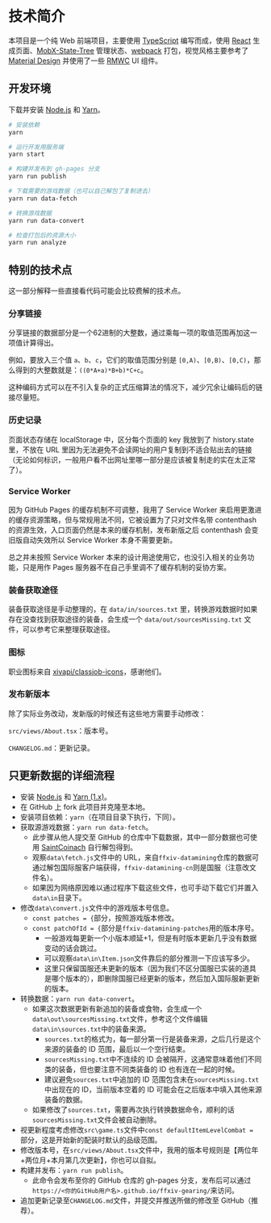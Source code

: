 
# 技术简介

本项目是一个纯 Web 前端项目，主要使用 [TypeScript](https://www.typescriptlang.org/) 编写而成，使用 [React](https://reactjs.org/) 生成页面、[MobX-State-Tree](https://mobx-state-tree.js.org/) 管理状态、[webpack](https://webpack.js.org/) 打包，视觉风格主要参考了 [Material Design](https://material.io/design) 并使用了一些 [RMWC](https://rmwc.io/) UI 组件。


## 开发环境

下载并安装 [Node.js](https://nodejs.org/) 和 [Yarn](https://classic.yarnpkg.com/)。

```bash
# 安装依赖
yarn

# 运行开发用服务端
yarn start

# 构建并发布到 gh-pages 分支
yarn run publish

# 下载需要的游戏数据（也可以自己解包了复制进去）
yarn run data-fetch

# 转换游戏数据
yarn run data-convert

# 检查打包后的资源大小
yarn run analyze
```


## 特别的技术点

这一部分解释一些直接看代码可能会比较费解的技术点。


### 分享链接

分享链接的数据部分是一个62进制的大整数，通过乘每一项的取值范围再加这一项值计算得出。

例如，要放入三个值 `a`、`b`、`c`，它们的取值范围分别是 `[0,A)`、`[0,B)`、`[0,C)`，那么得到的大整数就是：`((0*A+a)*B+b)*C+c`。

这种编码方式可以在不引入复杂的正式压缩算法的情况下，减少冗余让编码后的链接尽量短。


### 历史记录

页面状态存储在 localStorage 中，区分每个页面的 key 我放到了 history.state 里，不放在 URL 里因为无法避免不会读网址的用户复制到不适合贴出去的链接（无论如何标识，一般用户看不出网址里哪一部分是应该被复制走的实在太正常了）。


### Service Worker

因为 GitHub Pages 的缓存机制不可调整，我用了 Service Worker 来启用更激进的缓存资源策略，但与常规用法不同，它被设置为了只对文件名带 contenthash 的资源生效，入口页面仍然是本来的缓存机制，发布新版之后 contenthash 会变旧版自动失效所以 Service Worker 本身不需要更新。

总之并未按照 Service Worker 本来的设计用途使用它，也没引入相关的业务功能，只是用作 Pages 服务器不在自己手里调不了缓存机制的妥协方案。


### 装备获取途径

装备获取途径是手动整理的，在 `data/in/sources.txt` 里，转换游戏数据时如果存在没查找到获取途径的装备，会生成一个 `data/out/sourcesMissing.txt` 文件，可以参考它来整理获取途径。


### 图标

职业图标来自 [xivapi/classjob-icons](https://github.com/xivapi/classjob-icons)，感谢他们。


### 发布新版本

除了实际业务改动，发新版的时候还有这些地方需要手动修改：

`src/views/About.tsx`：版本号。

`CHANGELOG.md`：更新记录。


## 只更新数据的详细流程

* 安装 [Node.js](https://nodejs.org/) 和 [Yarn (1.x)](https://classic.yarnpkg.com/)。
* 在 GitHub 上 fork 此项目并克隆至本地。
* 安装项目依赖：`yarn`（在项目目录下执行，下同）。
* 获取源游戏数据：`yarn run data-fetch`。
  * 此步骤从他人提交至 GitHub 的仓库中下载数据，其中一部分数据也可使用 [SaintCoinach](https://github.com/xivapi/SaintCoinach) 自行解包得到。
  * 观察`data\fetch.js`文件中的 URL，来自`ffxiv-datamining`仓库的数据可通过解包国际服客户端获得，`ffxiv-datamining-cn`则是国服（注意改文件名）。
  * 如果因为网络原因难以通过程序下载这些文件，也可手动下载它们并置入`data\in`目录下。
* 修改`data\convert.js`文件中的游戏版本号信息。
  * `const patches = {`部分，按照游戏版本修改。
  * `const patchOfId = {`部分是`ffxiv-datamining-patches`用的版本序号。
    * 一般游戏每更新一个小版本顺延+1，但是有时版本更新几乎没有数据变动的话会跳过。
    * 可以观察`data\in\Item.json`文件靠后的部分推测一下应该写多少。
    * 这里只保留国服还未更新的版本（因为我们不区分国服已实装的道具是哪个版本的），即删除国服已经更新的版本，然后加入国际服新更新的版本。
* 转换数据：`yarn run data-convert`。
  * 如果这次数据更新有新追加的装备或食物，会生成一个`data\out\sourcesMissing.txt`文件，参考这个文件编辑`data\in\sources.txt`中的装备来源。
    * `sources.txt`的格式为，每一部分第一行是装备来源，之后几行是这个来源的装备的 ID 范围，最后以一个空行结束。
    * `sourcesMissing.txt`中不连续的 ID 会被隔开，这通常意味着他们不同类的装备，但也要注意不同类装备的 ID 也有连在一起的时候。
    * 建议避免`sources.txt`中追加的 ID 范围包含未在`sourcesMissing.txt`中出现在的 ID，当前版本空着的 ID 可能会在之后版本中填入其他来源装备的数据。
  * 如果修改了`sources.txt`，需要再次执行转换数据命令，顺利的话`sourcesMissing.txt`文件会被自动删除。
* 视更新程度考虑修改`src\game.ts`文件中`const defaultItemLevelCombat = `部分，这是开始新的配装时默认的品级范围。
* 修改版本号，在`src/views/About.tsx`文件中，我用的版本号规则是【两位年+两位月+本月第几次更新】，你也可以自拟。
* 构建并发布：`yarn run publish`。
  * 此命令会发布至你的 GitHub 仓库的 gh-pages 分支，发布后可以通过`https://<你的GitHub用户名>.github.io/ffxiv-gearing/`来访问。
* 追加更新记录至`CHANGELOG.md`文件，并提交并推送所做的修改至 GitHub（推荐）。
